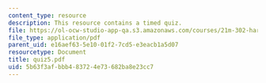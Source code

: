 ```yaml
---
content_type: resource
description: This resource contains a timed quiz.
file: https://ol-ocw-studio-app-qa.s3.amazonaws.com/courses/21m-302-harmony-and-counterpoint-ii-spring-2005/5b63f3afbbb483724e73682ba8e23cc7_quiz5.pdf
file_type: application/pdf
parent_uid: e16aef63-5e10-01f2-7cd5-e3eacb1a5d07
resourcetype: Document
title: quiz5.pdf
uid: 5b63f3af-bbb4-8372-4e73-682ba8e23cc7
---
```

